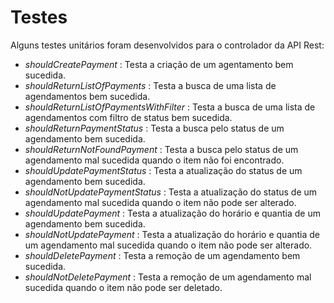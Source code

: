 # Testes

Alguns testes unitários foram desenvolvidos para o controlador da API Rest:
- _shouldCreatePayment_ : Testa a criação de um agentamento bem sucedida.
- _shouldReturnListOfPayments_ : Testa a busca de uma lista de agendamentos bem sucedida.
- _shouldReturnListOfPaymentsWithFilter_ : Testa a busca de uma lista de agendamentos com filtro de status bem sucedida.
- _shouldReturnPaymentStatus_ : Testa a busca pelo status de um agendamento bem sucedida.
- _shouldReturnNotFoundPayment_ : Testa a busca pelo status de um agendamento mal sucedida quando o item não foi encontrado.
- _shouldUpdatePaymentStatus_ : Testa a atualização do status de um agendamento bem sucedida.
- _shouldNotUpdatePaymentStatus_ : Testa a atualização do status de um agendamento mal sucedida quando o item não pode ser alterado.
- _shouldUpdatePayment_ : Testa a atualização do horário e quantia de um agendamento bem sucedida.
- _shouldNotUpdatePayment_ : Testa a atualização do horário e quantia de um agendamento mal sucedida quando o item não pode ser alterado.
- _shouldDeletePayment_ : Testa a remoção de um agendamento bem sucedida.
- _shouldNotDeletePayment_ : Testa a remoção de um agendamento  mal sucedida quando o item não pode ser deletado.
